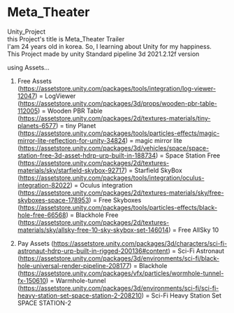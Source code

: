 # Meta_Theater
Unity_Project  
this Project's title is Meta_Theater Trailer  
I'am 24 years old in korea. So, I learning about Unity for my happiness.  
This Project made by unity Standard pipeline 3d 2021.2.12f version  

using Assets...  
1. Free Assets  
(https://assetstore.unity.com/packages/tools/integration/log-viewer-12047) = LogViewer  
(https://assetstore.unity.com/packages/3d/props/wooden-pbr-table-112005) = Wooden PBR Table  
(https://assetstore.unity.com/packages/2d/textures-materials/tiny-planets-6577) = tiny Planet  
(https://assetstore.unity.com/packages/tools/particles-effects/magic-mirror-lite-reflection-for-unity-34824) = magic mirror lite  
(https://assetstore.unity.com/packages/3d/vehicles/space/space-station-free-3d-asset-hdrp-urp-built-in-188734) = Space Station Free  
(https://assetstore.unity.com/packages/2d/textures-materials/sky/starfield-skybox-92717) = Starfield SkyBox  
(https://assetstore.unity.com/packages/tools/integration/oculus-integration-82022) = Oculus integration  
(https://assetstore.unity.com/packages/2d/textures-materials/sky/free-skyboxes-space-178953) = Free Skyboxes  
(https://assetstore.unity.com/packages/tools/particles-effects/black-hole-free-66568) = Blackhole Free  
(https://assetstore.unity.com/packages/2d/textures-materials/sky/allsky-free-10-sky-skybox-set-146014) = Free AllSky 10  

2. Pay Assets
(https://assetstore.unity.com/packages/3d/characters/sci-fi-astronaut-hdrp-urp-built-in-rigged-200136#content) = Sci-Fi Astronaut  
(https://assetstore.unity.com/packages/3d/environments/sci-fi/black-hole-universal-render-pipeline-208177) = Blackhole  
(https://assetstore.unity.com/packages/vfx/particles/wormhole-tunnel-fx-150610) = Warmhole-tunnel  
(https://assetstore.unity.com/packages/3d/environments/sci-fi/sci-fi-heavy-station-set-space-station-2-208210) = Sci-Fi Heavy Station Set SPACE STATION-2